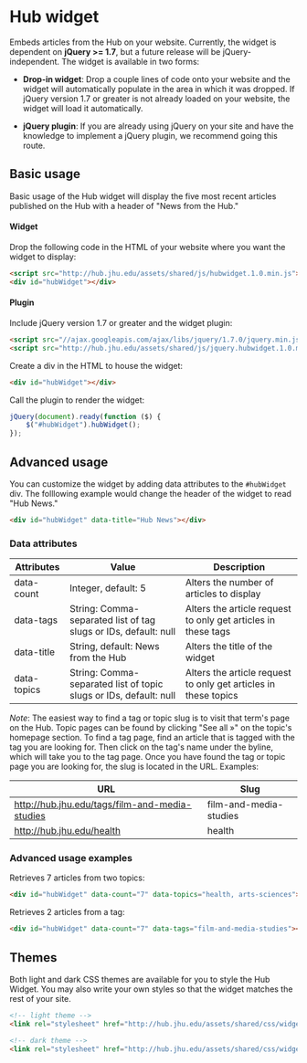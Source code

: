 # Hub widget

Embeds articles from the Hub on your website. Currently, the widget is dependent on __jQuery >= 1.7__, but a future release will be jQuery-independent. The widget is available in two forms:

* __Drop-in widget__: Drop a couple lines of code onto your website and the widget will automatically populate in the area in which it was dropped. If jQuery version 1.7 or greater is not already loaded on your website, the widget will load it automatically.

* __jQuery plugin__: If you are already using jQuery on your site and have the knowledge to implement a jQuery plugin, we recommend going this route.


## Basic usage

Basic usage of the Hub widget will display the five most recent articles published on the Hub with a header of "News from the Hub."

#### Widget

Drop the following code in the HTML of your website where you want the widget to display:

```html
<script src="http://hub.jhu.edu/assets/shared/js/hubwidget.1.0.min.js"></script>
<div id="hubWidget"></div>
```

#### Plugin

Include jQuery version 1.7 or greater and the widget plugin:

```html
<script src="//ajax.googleapis.com/ajax/libs/jquery/1.7.0/jquery.min.js"></script>
<script src="http://hub.jhu.edu/assets/shared/js/jquery.hubwidget.1.0.min.js?v=1.0.4"></script>
```

Create a div in the HTML to house the widget:

```html
<div id="hubWidget"></div>
```

Call the plugin to render the widget:

```javascript
jQuery(document).ready(function ($) {
    $("#hubWidget").hubWidget();
});
```


## Advanced usage

You can customize the widget by adding data attributes to the `#hubWidget` div. The folllowing example would change the header of the widget to read "Hub News."

```html
<div id="hubWidget" data-title="Hub News"></div>
```

### Data attributes

| Attributes 			| Value																	| Description 														|
|-----------------------|-----------------------------------------------------------------------|-------------------------------------------------------------------|
| data-count			| Integer, default: 5 													| Alters the number of articles to display 							|
| data-tags				| String: Comma-separated list of tag slugs or IDs, default: null		| Alters the article request to only get articles in these tags 	|
| data-title			| String, default: News from the Hub									| Alters the title of the widget 									|
| data-topics			| String: Comma-separated list of topic slugs or IDs, default: null		| Alters the article request to only get articles in these topics 	|

_Note_: The easiest way to find a tag or topic slug is to visit that term's page on the Hub. Topic pages can be found by clicking "See all &raquo;" on the topic's homepage section. To find a tag page, find an article that is tagged with the tag you are looking for. Then click on the tag's name under the byline, which will take you to the tag page. Once you have found the tag or topic page you are looking for, the slug is located in the URL. Examples:

| URL														| Slug 						|
| ----------------------------------------------------------|---------------------------|
| http://hub.jhu.edu/tags/film-and-media-studies			| film-and-media-studies	|
| http://hub.jhu.edu/health									| health					|


### Advanced usage examples

Retrieves 7 articles from two topics:

```html
<div id="hubWidget" data-count="7" data-topics="health, arts-sciences"></div>
```

Retrieves 2 articles from a tag:

```html
<div id="hubWidget" data-count="7" data-tags="film-and-media-studies"></div>
```


## Themes

Both light and dark CSS themes are available for you to style the Hub Widget. You may also write your own styles so that the widget matches the rest of your site.

```html
<!-- light theme -->
<link rel="stylesheet" href="http://hub.jhu.edu/assets/shared/css/widget-light.css" />

<!-- dark theme -->
<link rel="stylesheet" href="http://hub.jhu.edu/assets/shared/css/widget-dark.css" />
```